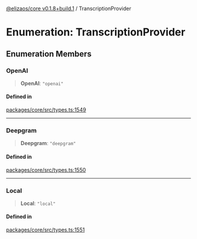 [@elizaos/core v0.1.8+build.1](../index.md) / TranscriptionProvider

# Enumeration: TranscriptionProvider

## Enumeration Members

### OpenAI

> **OpenAI**: `"openai"`

#### Defined in

[packages/core/src/types.ts:1549](https://github.com/JoeyKhd/eliza/blob/main/packages/core/src/types.ts#L1549)

***

### Deepgram

> **Deepgram**: `"deepgram"`

#### Defined in

[packages/core/src/types.ts:1550](https://github.com/JoeyKhd/eliza/blob/main/packages/core/src/types.ts#L1550)

***

### Local

> **Local**: `"local"`

#### Defined in

[packages/core/src/types.ts:1551](https://github.com/JoeyKhd/eliza/blob/main/packages/core/src/types.ts#L1551)
